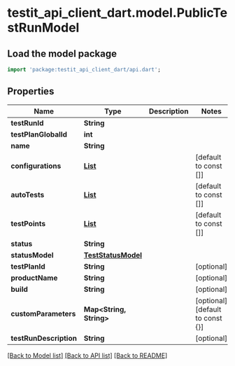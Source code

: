 # testit_api_client_dart.model.PublicTestRunModel

## Load the model package
```dart
import 'package:testit_api_client_dart/api.dart';
```

## Properties
Name | Type | Description | Notes
------------ | ------------- | ------------- | -------------
**testRunId** | **String** |  | 
**testPlanGlobalId** | **int** |  | 
**name** | **String** |  | 
**configurations** | [**List<ConfigurationModel>**](ConfigurationModel.md) |  | [default to const []]
**autoTests** | [**List<AutoTestModel>**](AutoTestModel.md) |  | [default to const []]
**testPoints** | [**List<PublicTestPointModel>**](PublicTestPointModel.md) |  | [default to const []]
**status** | **String** |  | 
**statusModel** | [**TestStatusModel**](TestStatusModel.md) |  | 
**testPlanId** | **String** |  | [optional] 
**productName** | **String** |  | [optional] 
**build** | **String** |  | [optional] 
**customParameters** | **Map<String, String>** |  | [optional] [default to const {}]
**testRunDescription** | **String** |  | [optional] 

[[Back to Model list]](../README.md#documentation-for-models) [[Back to API list]](../README.md#documentation-for-api-endpoints) [[Back to README]](../README.md)


